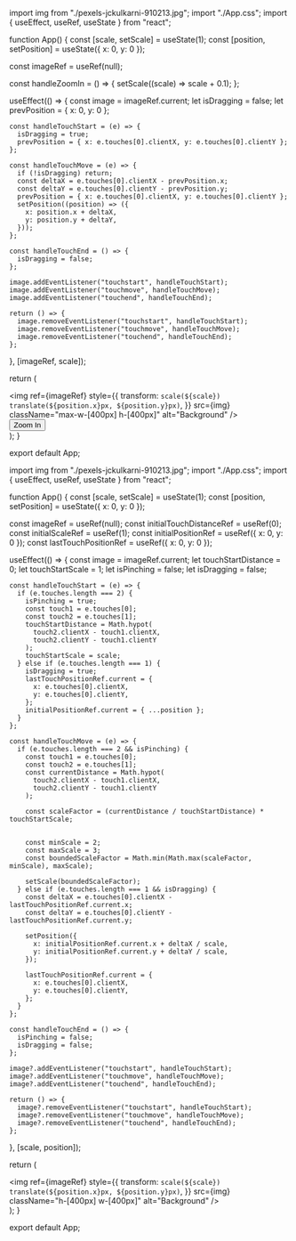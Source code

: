 import img from "./pexels-jckulkarni-910213.jpg";
import "./App.css";
import { useEffect, useRef, useState } from "react";

function App() {
  const [scale, setScale] = useState(1);
  const [position, setPosition] = useState({ x: 0, y: 0 });

  const imageRef = useRef(null);

  const handleZoomIn = () => {
    setScale((scale) => scale + 0.1);
  };

  useEffect(() => {
    const image = imageRef.current;
    let isDragging = false;
    let prevPosition = { x: 0, y: 0 };

    const handleTouchStart = (e) => {
      isDragging = true;
      prevPosition = { x: e.touches[0].clientX, y: e.touches[0].clientY };
    };

    const handleTouchMove = (e) => {
      if (!isDragging) return;
      const deltaX = e.touches[0].clientX - prevPosition.x;
      const deltaY = e.touches[0].clientY - prevPosition.y;
      prevPosition = { x: e.touches[0].clientX, y: e.touches[0].clientY };
      setPosition((position) => ({
        x: position.x + deltaX,
        y: position.y + deltaY,
      }));
    };

    const handleTouchEnd = () => {
      isDragging = false;
    };

    image.addEventListener("touchstart", handleTouchStart);
    image.addEventListener("touchmove", handleTouchMove);
    image.addEventListener("touchend", handleTouchEnd);

    return () => {
      image.removeEventListener("touchstart", handleTouchStart);
      image.removeEventListener("touchmove", handleTouchMove);
      image.removeEventListener("touchend", handleTouchEnd);
    };
  }, [imageRef, scale]);

  return (
    <div className="flex flex-col justify-center items-center h-[100vh]">
      <div className="h-[400px] w-[400px] border-4 border-blue-600 overflow-hidden">
        <img
          ref={imageRef}
          style={{
            transform: `scale(${scale}) translate(${position.x}px, ${position.y}px)`,
          }}
          src={img}
          className="max-w-[400px] h-[400px]"
          alt="Background"
        />
      </div>
      <button onClick={handleZoomIn} className="bg-cyan-600 py-2 px-1 rounded-md mt-2">
        Zoom In
      </button>
    </div>
  );
}

export default App;




import img from "./pexels-jckulkarni-910213.jpg";
import "./App.css";
import { useEffect, useRef, useState } from "react";

function App() {
  const [scale, setScale] = useState(1);
  const [position, setPosition] = useState({ x: 0, y: 0 });

  const imageRef = useRef(null);
  const initialTouchDistanceRef = useRef(0);
  const initialScaleRef = useRef(1);
  const initialPositionRef = useRef({ x: 0, y: 0 });
  const lastTouchPositionRef = useRef({ x: 0, y: 0 });

  useEffect(() => {
    const image = imageRef.current;
    let touchStartDistance = 0;
    let touchStartScale = 1;
    let isPinching = false;
    let isDragging = false;

    const handleTouchStart = (e) => {
      if (e.touches.length === 2) {
        isPinching = true;
        const touch1 = e.touches[0];
        const touch2 = e.touches[1];
        touchStartDistance = Math.hypot(
          touch2.clientX - touch1.clientX,
          touch2.clientY - touch1.clientY
        );
        touchStartScale = scale;
      } else if (e.touches.length === 1) {
        isDragging = true;
        lastTouchPositionRef.current = {
          x: e.touches[0].clientX,
          y: e.touches[0].clientY,
        };
        initialPositionRef.current = { ...position };
      }
    };

    const handleTouchMove = (e) => {
      if (e.touches.length === 2 && isPinching) {
        const touch1 = e.touches[0];
        const touch2 = e.touches[1];
        const currentDistance = Math.hypot(
          touch2.clientX - touch1.clientX,
          touch2.clientY - touch1.clientY
        );

        const scaleFactor = (currentDistance / touchStartDistance) * touchStartScale;

       
        const minScale = 2;
        const maxScale = 3;
        const boundedScaleFactor = Math.min(Math.max(scaleFactor, minScale), maxScale);

        setScale(boundedScaleFactor);
      } else if (e.touches.length === 1 && isDragging) {
        const deltaX = e.touches[0].clientX - lastTouchPositionRef.current.x;
        const deltaY = e.touches[0].clientY - lastTouchPositionRef.current.y;

        setPosition({
          x: initialPositionRef.current.x + deltaX / scale,
          y: initialPositionRef.current.y + deltaY / scale,
        });

        lastTouchPositionRef.current = {
          x: e.touches[0].clientX,
          y: e.touches[0].clientY,
        };
      }
    };

    const handleTouchEnd = () => {
      isPinching = false;
      isDragging = false;
    };

    image?.addEventListener("touchstart", handleTouchStart);
    image?.addEventListener("touchmove", handleTouchMove);
    image?.addEventListener("touchend", handleTouchEnd);

    return () => {
      image?.removeEventListener("touchstart", handleTouchStart);
      image?.removeEventListener("touchmove", handleTouchMove);
      image?.removeEventListener("touchend", handleTouchEnd);
    };
  }, [scale, position]);

  return (
    <div className="flex flex-col justify-center items-center h-[100vh]">
      <div className="h-[400px] w-[400px] border-4 border-blue-600 overflow-hidden">
        <img
          ref={imageRef}
          style={{
            transform: `scale(${scale}) translate(${position.x}px, ${position.y}px)`,
          }}
          src={img}
          className="h-[400px] w-[400px]"
          alt="Background"
        />
      </div>
    </div>
  );
}

export default App;

